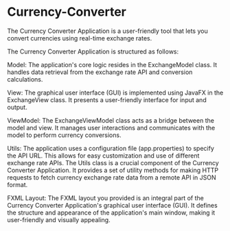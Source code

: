 # Currency-Converter
The Currency Converter Application is a user-friendly tool that lets you convert currencies using real-time exchange rates.

The Currency Converter Application is structured as follows:

Model: The application's core logic resides in the ExchangeModel class. It handles data retrieval from the exchange rate API and conversion calculations.

View: The graphical user interface (GUI) is implemented using JavaFX in the ExchangeView class. It presents a user-friendly interface for input and output.

ViewModel: The ExchangeViewModel class acts as a bridge between the model and view. It manages user interactions and communicates with the model to perform currency conversions.

Utils: The application uses a configuration file (app.properties) to specify the API URL. This allows for easy customization and use of different exchange rate APIs. 
The Utils class is a crucial component of the Currency Converter Application. It provides a set of utility methods for making HTTP requests to fetch currency exchange rate data from a remote API in JSON format. 

FXML Layout: The FXML layout you provided is an integral part of the Currency Converter Application's graphical user interface (GUI). It defines the structure and appearance of the application's main window, making it user-friendly and visually appealing.
